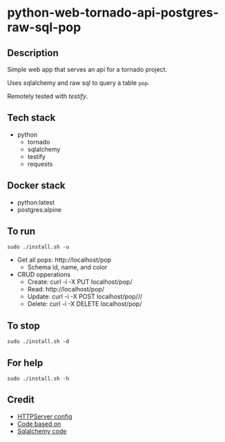 # python-web-tornado-api-postgres-raw-sql-pop

## Description
Simple web app that serves an api
for a tornado project.

Uses sqlalchemy and raw sql to query a table `pop`.

Remotely tested with *testify*.

## Tech stack
- python
  - tornado
  - sqlalchemy
  - testify
  - requests

## Docker stack
- python:latest
- postgres:alpine

## To run
`sudo ./install.sh -u`
- Get all pops: http://localhost/pop
  - Schema id, name, and color
- CRUD opperations
  - Create: curl -i -X PUT localhost/pop/<id>
  - Read: http://localhost/pop/<id>
  - Update: curl -i -X POST localhost/pop/<id>/<name>/<color>
  - Delete: curl -i -X DELETE localhost/pop/<id>

## To stop
`sudo ./install.sh -d`

## For help
`sudo ./install.sh -h`

## Credit
- [HTTPServer config](https://phrase.com/blog/posts/tornado-web-framework-i18n/)
- [Code based on](https://www.tornadoweb.org/en/stable/)
- [Sqlalchemy code](https://medium.com/swlh/tornado-and-sqlalchemy-847eecbc0445)